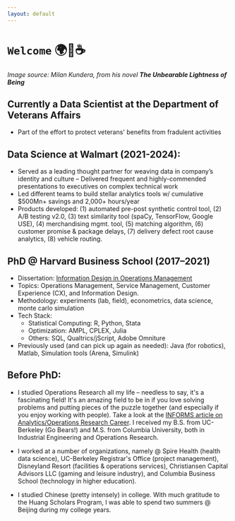 ```yaml
---
layout: default
---
```

# `Welcome` 🌍👣☕
<em>Image source: Milan Kundera, from his novel <strong>The Unbearable Lightness of Being</strong></em>

## Currently a Data Scientist at the Department of Veterans Affairs
- Part of the effort to protect veterans' benefits from fradulent activities

## Data Science at Walmart (2021-2024):
- Served as a leading thought partner for weaving data in company’s identity and culture 
– Delivered frequent and highly-commended presentations to executives on complex technical work
- Led different teams to build stellar analytics tools w/ cumulative $500Mn+ savings and 2,000+ hours/year
- Products developed: (1) automated pre-post synthetic control tool, (2) A/B testing v2.0, (3) text similarity tool (spaCy, TensorFlow, Google USE), (4) merchandising mgmt. tool, (5) matching algorithm, (6) customer promise & package delays, (7) delivery defect root cause analytics, (8) vehicle routing.


## PhD @ Harvard Business School (2017–2021)
- Dissertation: [Information Design in Operations Management](https://dash.harvard.edu/handle/1/37370132)
- Topics: Operations Management, Service Management, Customer Experience (CX), and Information Design.
- Methodology: experiments (lab, field), econometrics, data science, monte carlo simulation
- Tech Stack:
  - Statistical Computing: R, Python, Stata
  - Optimization: AMPL, CPLEX, Julia
  - Others: SQL, Qualtrics/jScript, Adobe Omniture
- Previously used (and can pick up again as needed): Java (for robotics), Matlab, Simulation tools (Arena, Simulink)

## Before PhD: 

- I studied Operations Research all my life – needless to say, it's a fascinating field! It's an amazing field to be in if you love solving problems and putting pieces of the puzzle together (and especially if you enjoy working with people). Take a look at the [INFORMS article on Analytics/Operations Research Career](https://www.informs.org/Resource-Center/INFORMS-Student-Union/Consider-an-Analytics-OR-Career). I received my B.S. from UC-Berkeley (Go Bears!) and M.S. from Columbia University, both in Industrial Engineering and Operations Research.

- I worked at a number of organizations, namely @ Spire Health (health data science), UC-Berkeley Registrar's Office (project management), Disneyland Resort (facilities & operations services), Christiansen Capital Advisors LLC (gaming and leisure industry), and Columbia Business School (technology in higher education). 

- I studied Chinese (pretty intensely) in college. With much gratitude to the Huang Scholars Program, I was able to spend two summers @ Beijing during my college years.


